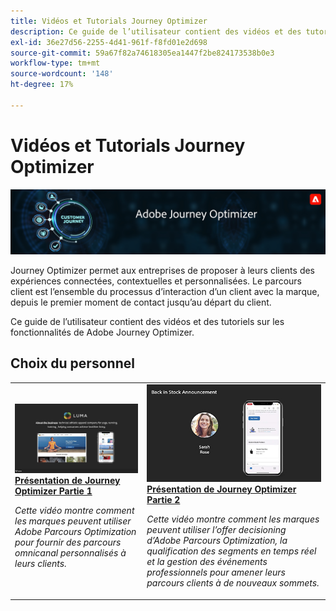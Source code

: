 ```yaml
---
title: Vidéos et Tutorials Journey Optimizer
description: Ce guide de l’utilisateur contient des vidéos et des tutoriels sur les fonctionnalités de Adobe Journey Optimizer.
exl-id: 36e27d56-2255-4d41-961f-f8fd01e2d698
source-git-commit: 59a67f82a74618305ea1447f2be824173538b0e3
workflow-type: tm+mt
source-wordcount: '148'
ht-degree: 17%

---
```



# Vidéos et Tutorials Journey Optimizer

![](./assets/ajo-banner.png)

Journey Optimizer permet aux entreprises de proposer à leurs clients des expériences connectées, contextuelles et personnalisées. Le parcours client est l’ensemble du processus d’interaction d’un client avec la marque, depuis le premier moment de contact jusqu’au départ du client.

Ce guide de l’utilisateur contient des vidéos et des tutoriels sur les fonctionnalités de Adobe Journey Optimizer.

## Choix du personnel

<table>
<tr>
  <td>
    <a href="./introduction/journey-optimizer-overview-part-1.md">
      <img alt="Présentation de Journey Optimizer Partie 1 - Diffusion de parcours omnicanal (vidéo)" src="./assets/334174.jpg"/>
    </a>
    <div>
      <a href="./introduction/journey-optimizer-overview-part-1.md">
    <strong>Présentation de Journey Optimizer Partie 1  </strong>
    </a>
    </div>
    <p>
    <em>Cette vidéo montre comment les marques peuvent utiliser Adobe Parcours Optimization pour fournir des parcours omnicanal personnalisés à leurs clients.</em>
    <p>
  </td>
    <td>
    <a href="./introduction/journey-optimizer-overview-part-2.md">
      <img alt="Présentation de Journey Optimizer Partie 2 - Diffusion de parcours omnicanal (vidéo)" src="./assets/334175.jpg"/>
    </a>
    <div>
      <a href="./introduction/journey-optimizer-overview-part-2.md">
    <strong>Présentation de Journey Optimizer Partie 2  </strong>
    </a>
    </div>
    <p>
    <em>Cette vidéo montre comment les marques peuvent utiliser l’offer decisioning d’Adobe Parcours Optimization, la qualification des segments en temps réel et la gestion des événements professionnels pour amener leurs parcours clients à de nouveaux sommets.</em>
    <p>
  </td>
</table>





